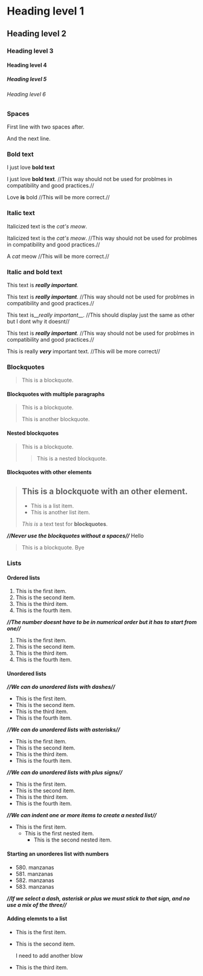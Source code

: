 # Heading level 1

## Heading level 2

### Heading level 3

#### Heading level 4

##### Heading level 5

###### Heading level 6

### **Spaces**

First line with two spaces after.

And the next line.

### **Bold text**

I just love **bold text**

I just love __bold text__. //This way should not be used for problmes in compatibility and good practices.//

Love **is** bold  //This will be more correct.//

### **Italic text**

Italicized text is the *cat's meow*.

Italicized text is the _cat's meow_. //This way should not be used for problmes in compatibility and good practices.//

A *cat* meow //This will be more correct.//

### **Italic and bold text**

This text is ***really important***.

This text is ___really important___. //This way should not be used for problmes in compatibility and good practices.//

This text is__*really important*__. //This should display just the same as other but I dont why it doesnt//

This text is **_really important_**. //This way should not be used for problmes in compatibility and good practices.//

This is really ***very*** important text. //This will be more correct//

### **Blockquotes**

> This is a blockquote.

#### **Blockquotes with multiple paragraphs**

> This is a blockquote.
>
> This is another blockquote.

#### **Nested blockquotes**

> This is a blockquote.
>
> > This is a nested blockquote.

#### **Blockquotes with other elements**

>## This is a blockquote with an other element.
>
> - This is a list item.
> - This is another list item.
>
> *This is* a text test for **blockquotes**.

***//Never use the blockquotes without a spaces//***
Hello
> This is a blockquote.
Bye

### **Lists**

#### **Ordered lists**

1. This is the first item.
2. This is the second item.
3. This is the third item.
4. This is the fourth item.

***//The number doesnt have to be in numerical order but it has to start from one//***

1. This is the first item.
1. This is the second item.
1. This is the third item.
1. This is the fourth item.

#### **Unordered lists**

***//We can do unordered lists with dashes//***

- This is the first item.
- This is the second item.
- This is the third item.
- This is the fourth item.

***//We can do unordered lists with asterisks//***

* This is the first item.
* This is the second item.
* This is the third item.
* This is the fourth item.

***//We can do unordered lists with plus signs//***

+ This is the first item.
+ This is the second item.
+ This is the third item.
+ This is the fourth item.

***//We can indent one or more items to create a nested list//***

- This is the first item.
  - This is the first nested item.
    - This is the second nested item.

#### **Starting an unorderes list with numbers**

- 580\. manzanas
- 581\. manzanas
- 582\. manzanas
- 583\. manzanas

***//If we select a dash, asterisk or plus we must stick to that sign, and no use a mix of the three//***

#### **Adding elemnts to a list**

- This is the first item.
- This is the second item.

    I need to add another blow

- This is the third item.